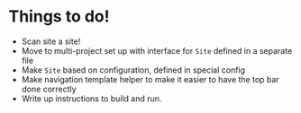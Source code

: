 # Things to do! #

 - Scan site a site!
 - Move to multi-project set up with interface for `Site` defined in a separate file
 - Make `Site` based on configuration, defined in special config
 - Make navigation template helper to make it easier to have the top bar done correctly
 - Write up instructions to build and run.